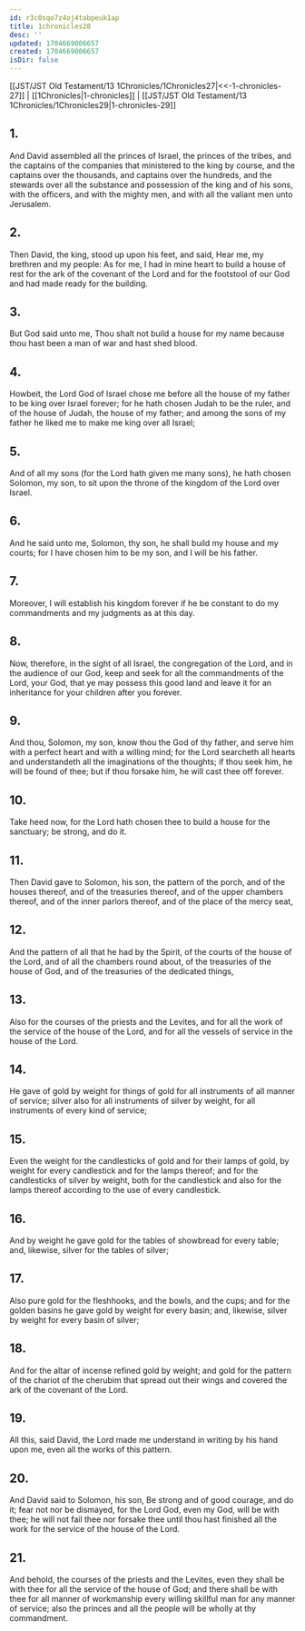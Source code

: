 ```yaml
---
id: r3c0sqo7z4oj4tobpeuk1ap
title: 1chronicles28
desc: ''
updated: 1704669006657
created: 1704669006657
isDir: false
---
```

[[JST/JST Old Testament/13 1Chronicles/1Chronicles27|<<-1-chronicles-27]] | [[1Chronicles|1-chronicles]] | [[JST/JST Old Testament/13 1Chronicles/1Chronicles29|1-chronicles-29]]
## 1.
And David assembled all the princes of Israel, the princes of the tribes, and the captains of the companies that ministered to the king by course, and the captains over the thousands, and captains over the hundreds, and the stewards over all the substance and possession of the king and of his sons, with the officers, and with the mighty men, and with all the valiant men unto Jerusalem.
## 2.
Then David, the king, stood up upon his feet, and said, Hear me, my brethren and my people: As for me, I had in mine heart to build a house of rest for the ark of the covenant of the Lord and for the footstool of our God and had made ready for the building.
## 3.
But God said unto me, Thou shalt not build a house for my name because thou hast been a man of war and hast shed blood.
## 4.
Howbeit, the Lord God of Israel chose me before all the house of my father to be king over Israel forever; for he hath chosen Judah to be the ruler, and of the house of Judah, the house of my father; and among the sons of my father he liked me to make me king over all Israel;
## 5.
And of all my sons (for the Lord hath given me many sons), he hath chosen Solomon, my son, to sit upon the throne of the kingdom of the Lord over Israel.
## 6.
And he said unto me, Solomon, thy son, he shall build my house and my courts; for I have chosen him to be my son, and I will be his father.
## 7.
Moreover, I will establish his kingdom forever if he be constant to do my commandments and my judgments as at this day.
## 8.
Now, therefore, in the sight of all Israel, the congregation of the Lord, and in the audience of our God, keep and seek for all the commandments of the Lord, your God, that ye may possess this good land and leave it for an inheritance for your children after you forever.
## 9.
And thou, Solomon, my son, know thou the God of thy father, and serve him with a perfect heart and with a willing mind; for the Lord searcheth all hearts and understandeth all the imaginations of the thoughts; if thou seek him, he will be found of thee; but if thou forsake him, he will cast thee off forever.
## 10.
Take heed now, for the Lord hath chosen thee to build a house for the sanctuary; be strong, and do it.
## 11.
Then David gave to Solomon, his son, the pattern of the porch, and of the houses thereof, and of the treasuries thereof, and of the upper chambers thereof, and of the inner parlors thereof, and of the place of the mercy seat,
## 12.
And the pattern of all that he had by the Spirit, of the courts of the house of the Lord, and of all the chambers round about, of the treasuries of the house of God, and of the treasuries of the dedicated things,
## 13.
Also for the courses of the priests and the Levites, and for all the work of the service of the house of the Lord, and for all the vessels of service in the house of the Lord.
## 14.
He gave of gold by weight for things of gold for all instruments of all manner of service; silver also for all instruments of silver by weight, for all instruments of every kind of service;
## 15.
Even the weight for the candlesticks of gold and for their lamps of gold, by weight for every candlestick and for the lamps thereof; and for the candlesticks of silver by weight, both for the candlestick and also for the lamps thereof according to the use of every candlestick.
## 16.
And by weight he gave gold for the tables of showbread for every table; and, likewise, silver for the tables of silver;
## 17.
Also pure gold for the fleshhooks, and the bowls, and the cups; and for the golden basins he gave gold by weight for every basin; and, likewise, silver by weight for every basin of silver;
## 18.
And for the altar of incense refined gold by weight; and gold for the pattern of the chariot of the cherubim that spread out their wings and covered the ark of the covenant of the Lord.
## 19.
All this, said David, the Lord made me understand in writing by his hand upon me, even all the works of this pattern.
## 20.
And David said to Solomon, his son, Be strong and of good courage, and do it; fear not nor be dismayed, for the Lord God, even my God, will be with thee; he will not fail thee nor forsake thee until thou hast finished all the work for the service of the house of the Lord.
## 21.
And behold, the courses of the priests and the Levites, even they shall be with thee for all the service of the house of God; and there shall be with thee for all manner of workmanship every willing skillful man for any manner of service; also the princes and all the people will be wholly at thy commandment.

